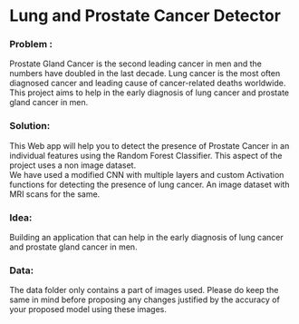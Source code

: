 # Lung and Prostate Cancer Detector


### Problem : 
Prostate Gland Cancer is the second leading cancer in men and the numbers have doubled in the last decade.
Lung cancer is the most often diagnosed cancer and leading cause of cancer-related deaths worldwide. This project aims to help in the early diagnosis of lung cancer and prostate gland cancer in men.

### Solution:

This Web app will help you to detect the presence of Prostate Cancer in an individual features using the Random Forest Classifier. This aspect of the project uses a non image dataset.<br>
We have used a modified CNN with multiple layers and custom Activation functions for detecting the presence of lung cancer. An image dataset with MRI scans for the same.

### Idea: 
Building an application that can help in the early diagnosis of lung cancer and prostate gland cancer in men.

### Data:
The data folder only contains a part of images used. Please do keep the same in mind before proposing any changes justified by the accuracy of your proposed model using these images.
